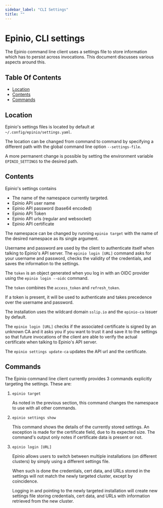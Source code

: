 ```yaml
---
sidebar_label: "CLI Settings"
title: ""
---
```


# Epinio, CLI settings

The Epinio command line client uses a settings file to store
information which has to persist across invocations. This document
discusses various aspects around this.

## Table Of Contents

  - [Location](#location)
  - [Contents](#contents)
  - [Commands](#commands)

## Location

Epinio's settings files is located by default at `~/.config/epinio/settings.yaml`.

The location can be changed from command to command by specifying a
different path with the global command line option `--settings-file`.

A more permanent change is possible by setting the environment
variable `EPINIO_SETTINGS` to the desired path.

## Contents

Epinio's settings contains

  - The name of the namespace currently targeted.
  - Epinio API user name
  - Epinio API password (base64 encoded)
  - Epinio API Token
  - Epinio API urls (regular and websocket)
  - Epinio API certificate

The namespace can be changed by running `epinio target` with the
name of the desired namespace as its single argument.

Username and password are used by the client to authenticate itself
when talking to Epinio's API server. The `epinio login [URL]` command asks
for your username and password, checks the validity of the
credentials, and saves the information to the settings.

The `token` is an object generated when you log in
with an OIDC provider using the `epinio login --oidc` command. 

The `token` combines the `access_token` and `refresh_token`.

If a token is present, it will be used to authenticate and takes precedence over the username and password.

The installation uses the wildcard domain `sslip.io` and the
`epinio-ca` issuer by default.

The `epinio login [URL]` checks if the associated certificate is signed by an
unknown CA and it asks you if you want to trust it and save it
to the settings so that future invocations of the client are able 
to verify the actual certificate when talking to Epinio's API server.

The `epinio settings update-ca` updates the API url and the certificate.

## Commands

The Epinio command line client currently provides 3 commands
explicitly targeting the settings. These are:

  1. `epinio target`

     As noted in the previous section, this command changes
     the namespace to use with all other commands.

  2. `epinio settings show`

     This command shows the details of the currently stored
     settings. An exception is made for the certificate
     field, due to its expected size. The command's output only notes
     if certificate data is present or not.

  3. `epinio login [URL]`

     Epinio allows users to switch between multiple installations (on
     different clusters) by simply using a different settings file.

     When such is done the credentials, cert data, and URLs stored in
     the settings will not match the newly targeted cluster,
     except by coincidence.

     Logging in and pointing to the newly targeted installation will create 
     new settings file storing credentials, cert data, and URLs with
     information retrieved from the new cluster.
